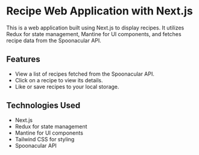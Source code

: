 # Recipe Web Application with Next.js

This is a web application built using Next.js to display recipes. It utilizes Redux for state management, Mantine for UI components, and fetches recipe data from the Spoonacular API.

## Features

- View a list of recipes fetched from the Spoonacular API.
- Click on a recipe to view its details.
- Like or save recipes to your local storage.

## Technologies Used

- Next.js
- Redux for state management
- Mantine for UI components
- Tailwind CSS for styling
- Spoonacular API
